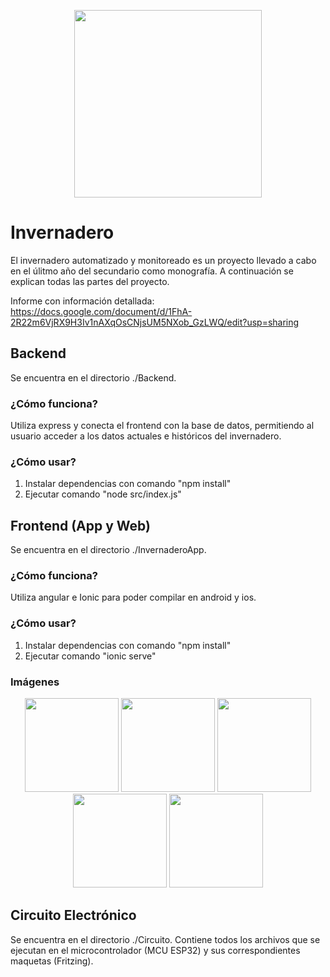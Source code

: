 <p align="center">
  <img src="https://github.com/FacuLL/Invernadero/assets/69525757/2192b04f-b3fa-4d57-bd86-fe7b35bdbd2a" width="300px" />
</p>

# Invernadero

El invernadero automatizado y monitoreado es un proyecto llevado a cabo en el úlitmo año del secundario como monografía. A continuación se explican todas las partes del proyecto.

Informe con información detallada: https://docs.google.com/document/d/1FhA-2R22m6VjRX9H3Iv1nAXqOsCNjsUM5NXob_GzLWQ/edit?usp=sharing

## Backend

Se encuentra en el directorio ./Backend.

### ¿Cómo funciona?
Utiliza express y conecta el frontend con la base de datos, permitiendo al usuario acceder a los datos actuales e históricos del invernadero.
### ¿Cómo usar?
1. Instalar dependencias con comando "npm install"
2. Ejecutar comando "node src/index.js"

## Frontend (App y Web)

Se encuentra en el directorio ./InvernaderoApp.

### ¿Cómo funciona?
Utiliza angular e Ionic para poder compilar en android y ios.
### ¿Cómo usar?
1. Instalar dependencias con comando "npm install"
2. Ejecutar comando "ionic serve"
### Imágenes
<p align="center">
  <img src="https://github.com/FacuLL/Invernadero/assets/69525757/2f07f5b8-1da4-4340-b1a6-9748c63888a8" width="150px" />
  <img src="https://github.com/FacuLL/Invernadero/assets/69525757/69a6e12c-349b-4a4e-879b-d3cc89c1e82a" width="150px" />
  <img src="https://github.com/FacuLL/Invernadero/assets/69525757/fcefa925-a604-4fcb-ae35-98b15b4bcf36" width="150px" />
  <img src="https://github.com/FacuLL/Invernadero/assets/69525757/3f084c33-206b-41d9-89c7-0a4cf431d4c6" width="150px" />
  <img src="https://github.com/FacuLL/Invernadero/assets/69525757/e378e0a9-d2c9-4546-b565-5c9021bc91e5" width="150px" />
</p>

## Circuito Electrónico

Se encuentra en el directorio ./Circuito. Contiene todos los archivos que se ejecutan en el microcontrolador (MCU ESP32) y sus correspondientes maquetas (Fritzing).
